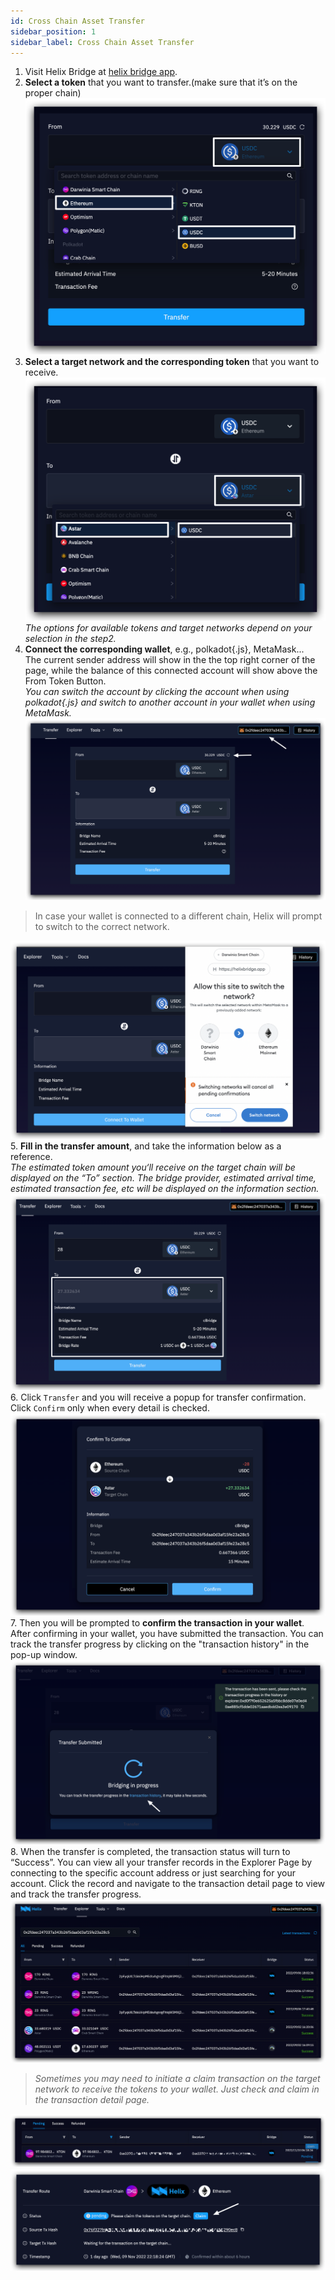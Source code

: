 ```yaml
---
id: Cross Chain Asset Transfer
sidebar_position: 1
sidebar_label: Cross Chain Asset Transfer
---
```

1. Visit Helix Bridge at [helix bridge app](https://helixbridge.app/apps). 
2. **Select a token** that you want to transfer.(make sure that it’s on the proper chain)
![01](../../static/img/Step02-select-a-token.png)
3. **Select a target network and the corresponding token** that you want to receive.
![01](../../static/img/step03-select-target-token.png)
*The options for available tokens and target networks depend on your selection in the step2.*
4. **Connect the corresponding wallet**, e.g., polkadot{.js}, MetaMask...    
The current sender address will show in the the top right corner of the page, while the balance of this connected account will show above the From Token Button.   
*You can switch the account by clicking the account when using polkadot{.js} and switch to another account in your wallet when using MetaMask.*
![01](../../static/img/sender-address-and-balance.png)
>In case your wallet is connected to a different chain, Helix will prompt to switch to the correct network.
>
![01](../../static/img/switch-network.png)
5. **Fill in the transfer amount**, and take the information below as a reference.   
     *The estimated token amount you‘ll receive on the target chain will be displayed on the “To” section. The bridge provider, estimated arrival time, estimated transaction fee, etc will be displayed on the information section.* 
![01](../../static/img/transfer-information.png)
6.  Click `Transfer` and you will receive a popup for transfer confirmation. Click `Confirm` only when every detail is checked. 
![01](../../static/img/confirm-transfer.png)
7. Then you will be prompted to **confirm the transaction in your wallet**. After confirming in your wallet, you have submitted the transaction. You can track the transfer progress by clicking on the "transaction history" in the pop-up window.
![01](../../static/img/Notification.png)
8. When the transfer is completed, the transaction status will turn to “Success”. 
You can view all your transfer records in the Explorer Page by connecting to the specific account address or just searching for your account. Click the record and navigate to the transaction detail page to view and track the transfer progress.
![01](../../static/img/records.png)
>*Sometimes you may need to initiate a claim transaction on the target network to receive the tokens to your wallet. Just check and claim in the transaction detail page.* 
>
![01](../../static/img/claim01.png)
![01](../../static/img/claim02.png)
